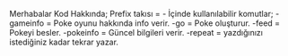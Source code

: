 Merhabalar Kod Hakkında;
Prefix takısı = -
İçinde kullanılabilir komutlar;
-gameinfo = Poke oyunu hakkında info verir.
-go = Poke oluşturur.
-feed = Pokeyi besler.
-pokeinfo = Güncel bilgileri verir.
-repeat = yazdığınızı istediğiniz kadar tekrar yazar.
